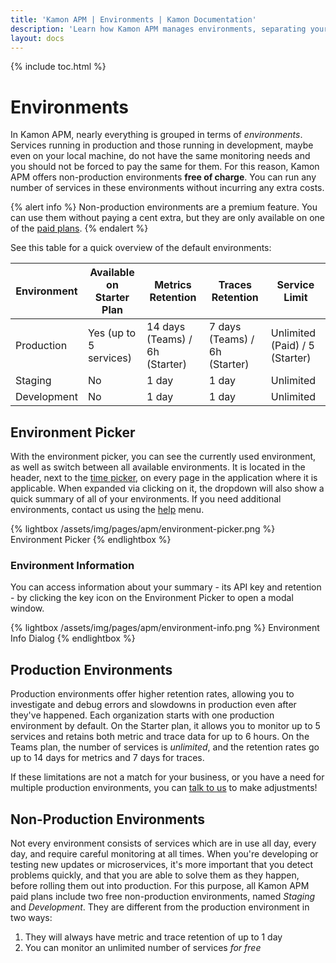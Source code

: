 ```yaml
---
title: 'Kamon APM | Environments | Kamon Documentation'
description: 'Learn how Kamon APM manages environments, separating your critical production services from staging deployments, and save money by leveraging this separation'
layout: docs
---
```


{% include toc.html %}

Environments
============

In Kamon APM, nearly everything is grouped in terms of _environments_. Services running in production and those running in development, maybe even on your local machine, do not have the same monitoring needs and you should not be forced to pay the same for them. For this reason, Kamon APM offers non-production environments **free of charge**. You can run any number of services in these environments without incurring any extra costs.

{% alert info %}
Non-production environments are a premium feature. You can use them without paying a cent extra, but they are only available on one of the [paid plans].
{% endalert %}

See this table for a quick overview of the default environments:

| Environment | Available on Starter Plan | Metrics Retention | Traces Retention | Service Limit |
|-------------|---------------------------|-------------------|------------------|---------------|
| Production  | Yes (up to 5 services)    | 14 days (Teams) / 6h (Starter) | 7 days (Teams) / 6h (Starter) | Unlimited (Paid) / 5 (Starter) |
| Staging     | No                        | 1 day             | 1 day            | Unlimited     |
| Development | No                        | 1 day             | 1 day            | Unlimited     |

Environment Picker
-------------------

With the environment picker, you can see the currently used environment, as well as switch between all available environments. It is located in the header, next to the [time picker], on every page in the application where it is applicable. When expanded via clicking on it, the dropdown will also show a quick summary of all of your environments. If you need additional environments, contact us using the [help] menu.

{% lightbox /assets/img/pages/apm/environment-picker.png %}
Environment Picker
{% endlightbox %}
### Environment Information

You can access information about your summary - its API key and retention - by clicking the key icon on the Environment Picker to open a modal window.


{% lightbox /assets/img/pages/apm/environment-info.png %}
Environment Info Dialog
{% endlightbox %}

Production Environments
------------------------

Production environments offer higher retention rates, allowing you to investigate and debug errors and slowdowns in production even after they've happened. Each organization starts with one production environment by default. On the Starter plan, it allows you to monitor up to 5 services and retains both metric and trace data for up to 6 hours. On the Teams plan, the number of services is _unlimited_, and the retention rates go up to 14 days for metrics and 7 days for traces.

If these limitations are not a match for your business, or you have a need for multiple production environments, you can [talk to us][help] to make adjustments!


Non-Production Environments
----------------------------

Not every environment consists of services which are in use all day, every day, and require careful monitoring at all times. When you're developing or testing new updates or microservices, it's more important that you detect problems quickly, and that you are able to solve them as they happen, before rolling them out into production. For this purpose, all Kamon APM paid plans include two free non-production environments, named _Staging_ and _Development_. They are different from the production environment in two ways:

1. They will always have metric and trace retention of up to 1 day
2. You can monitor an unlimited number of services _for free_

[paid plans]: /apm/pricing/
[time picker]: ../time-picker/
[help]: ../help/
